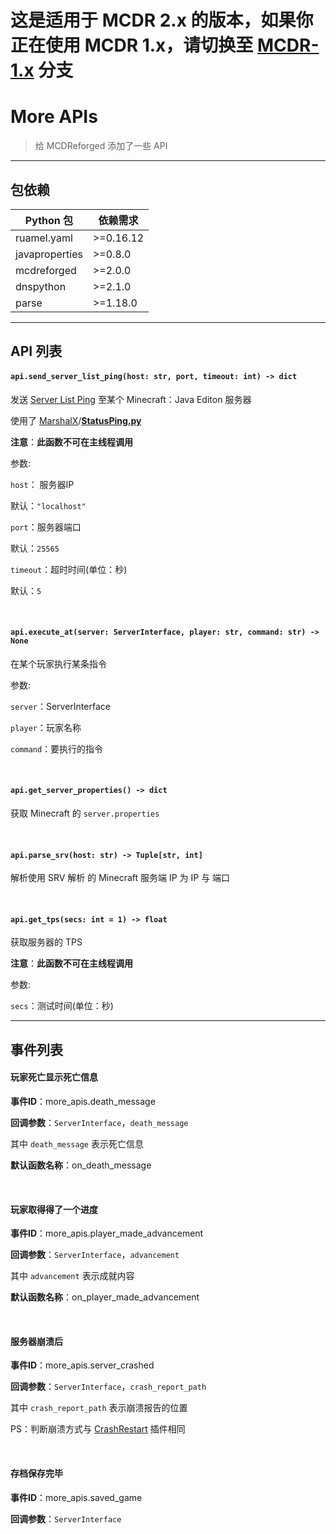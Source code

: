 # 这是适用于 MCDR 2.x 的版本，如果你正在使用 MCDR 1.x，请切换至 [MCDR-1.x](https://github.com/HuajiMUR233/MoreAPIs/tree/MCDR-1.x) 分支

# More APIs

>   给 MCDReforged 添加了一些 API

---

## 包依赖

| Python 包      | 依赖需求  |
| -------------- | --------- |
| ruamel.yaml    | >=0.16.12 |
| javaproperties | >=0.8.0   |
| mcdreforged    | >=2.0.0   |
| dnspython      | >=2.1.0   |
| parse          | >=1.18.0  |

---

## API 列表

#### `api.send_server_list_ping(host: str, port, timeout: int) -> dict`

发送 [Server List Ping](https://wiki.vg/Server_List_Ping) 至某个 Minecraft：Java Editon 服务器

使用了 [MarshalX](https://gist.github.com/MarshalX)/**[StatusPing.py](https://gist.github.com/MarshalX/40861e1d02cbbc6f23acd3eced9db1a0)**

**注意**：**此函数不可在主线程调用**

参数:

`host`： 服务器IP

默认：`"localhost"`

`port`：服务器端口

默认：`25565`

`timeout`：超时时间(单位：秒)

默认：`5`

&nbsp;

#### `api.execute_at(server: ServerInterface, player: str, command: str) -> None`

在某个玩家执行某条指令

参数:

`server`：ServerInterface

`player`：玩家名称

`command`：要执行的指令

&nbsp;

#### `api.get_server_properties() -> dict`

获取 Minecraft 的 `server.properties`

&nbsp;

#### `api.parse_srv(host: str) -> Tuple[str, int]`

解析使用 SRV 解析 的 Minecraft 服务端 IP 为 IP 与 端口

&nbsp;

#### `api.get_tps(secs: int = 1) -> float`

获取服务器的 TPS

**注意**：**此函数不可在主线程调用**

参数:

`secs`：测试时间(单位：秒)

---

## 事件列表

#### 玩家死亡显示死亡信息

**事件ID**：more_apis.death_message

**回调参数**：`ServerInterface`，`death_message`

其中 `death_message` 表示死亡信息

**默认函数名称**：on_death_message

&nbsp;

#### 玩家取得得了一个进度

**事件ID**：more_apis.player_made_advancement

**回调参数**：`ServerInterface`，`advancement`

其中 `advancement` 表示成就内容

**默认函数名称**：on_player_made_advancement

&nbsp;

#### 服务器崩溃后

**事件ID**：more_apis.server_crashed

**回调参数**：`ServerInterface`，`crash_report_path`

其中 `crash_report_path` 表示崩溃报告的位置

PS：判断崩溃方式与 [CrashRestart](https://github.com/MCDReforged/CrashRestart) 插件相同

&nbsp;

#### 存档保存完毕

**事件ID**：more_apis.saved_game

**回调参数**：`ServerInterface`

